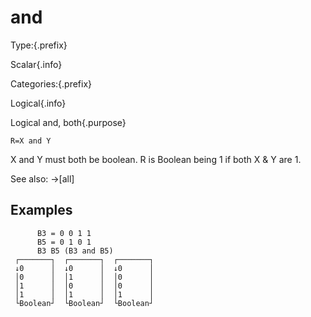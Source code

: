 # and

Type:{.prefix}

Scalar{.info}

Categories:{.prefix}

Logical{.info}

Logical and, both{.purpose}

~~~
R=X and Y
~~~

X and Y must both be boolean. R is Boolean being 1 if both X & Y are 1.

See also: →[all]

## Examples

~~~
      B3 = 0 0 1 1
      B5 = 0 1 0 1
      B3 B5 (B3 and B5)
 ┌───────┐  ┌───────┐  ┌───────┐
 ↓0      │  ↓0      │  ↓0      │
 │0      │  │1      │  │0      │
 │1      │  │0      │  │0      │
 │1      │  │1      │  │1      │
 └Boolean┘  └Boolean┘  └Boolean┘
~~~

